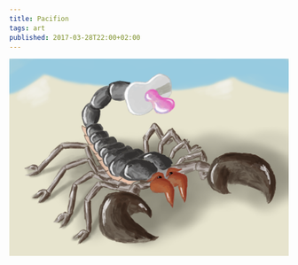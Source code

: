 ```yaml
---
title: Pacifion
tags: art
published: 2017-03-28T22:00+02:00
---
```


![Scorpion with a pacifier instead of a stinger](pacifion.png)
